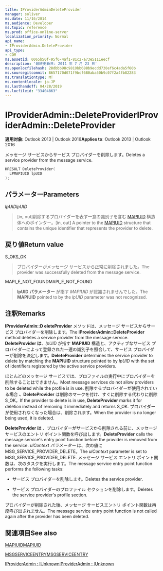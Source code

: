 ```yaml
---
title: IProviderAdminDeleteProvider
manager: soliver
ms.date: 11/16/2014
ms.audience: Developer
ms.topic: reference
ms.prod: office-online-server
localization_priority: Normal
api_name:
- IProviderAdmin.DeleteProvider
api_type:
- COM
ms.assetid: 0065b50f-95f6-4af1-81c2-a73e5111eecf
description: '最終更新日: 2011 年 7 月 23 日'
ms.openlocfilehash: 28dbbb98c9810bb688b9ecdd730ef6c4ada5f60b
ms.sourcegitcommit: 8657170d071f9bcf680aba50b9c07f2a4fb82283
ms.translationtype: MT
ms.contentlocale: ja-JP
ms.lasthandoff: 04/28/2019
ms.locfileid: "33404863"
---
```

# <a name="iprovideradmindeleteprovider"></a><span data-ttu-id="56535-103">IProviderAdmin::DeleteProvider</span><span class="sxs-lookup"><span data-stu-id="56535-103">IProviderAdmin::DeleteProvider</span></span>

  
  
<span data-ttu-id="56535-104">**適用対象**: Outlook 2013 | Outlook 2016</span><span class="sxs-lookup"><span data-stu-id="56535-104">**Applies to**: Outlook 2013 | Outlook 2016</span></span> 
  
<span data-ttu-id="56535-105">メッセージ サービスからサービス プロバイダーを削除します。</span><span class="sxs-lookup"><span data-stu-id="56535-105">Deletes a service provider from the message service.</span></span>
  
```cpp
HRESULT DeleteProvider(
  LPMAPIUID lpUID
);
```

## <a name="parameters"></a><span data-ttu-id="56535-106">パラメーター</span><span class="sxs-lookup"><span data-stu-id="56535-106">Parameters</span></span>

 <span data-ttu-id="56535-107">_lpUID_</span><span class="sxs-lookup"><span data-stu-id="56535-107">_lpUID_</span></span>
  
> <span data-ttu-id="56535-108">[in, out]削除するプロバイダーを表す一意の識別子を含む [MAPIUID](mapiuid.md) 構造体へのポインター。</span><span class="sxs-lookup"><span data-stu-id="56535-108">[in, out] A pointer to the [MAPIUID](mapiuid.md) structure that contains the unique identifier that represents the provider to delete.</span></span> 
    
## <a name="return-value"></a><span data-ttu-id="56535-109">戻り値</span><span class="sxs-lookup"><span data-stu-id="56535-109">Return value</span></span>

<span data-ttu-id="56535-110">S_OK</span><span class="sxs-lookup"><span data-stu-id="56535-110">S_OK</span></span> 
  
> <span data-ttu-id="56535-111">プロバイダーがメッセージ サービスから正常に削除されました。</span><span class="sxs-lookup"><span data-stu-id="56535-111">The provider was successfully deleted from the message service.</span></span>
    
<span data-ttu-id="56535-112">MAPI_E_NOT_FOUND</span><span class="sxs-lookup"><span data-stu-id="56535-112">MAPI_E_NOT_FOUND</span></span> 
  
> <span data-ttu-id="56535-113">**lpUID パラメーター** が指す _MAPIUID_ が認識されませんでした。</span><span class="sxs-lookup"><span data-stu-id="56535-113">The **MAPIUID** pointed to by the  _lpUID_ parameter was not recognized.</span></span> 
    
## <a name="remarks"></a><span data-ttu-id="56535-114">注釈</span><span class="sxs-lookup"><span data-stu-id="56535-114">Remarks</span></span>

<span data-ttu-id="56535-115">**IProviderAdmin::D eleteProvider** メソッドは、メッセージ サービスからサービス プロバイダーを削除します。</span><span class="sxs-lookup"><span data-stu-id="56535-115">The **IProviderAdmin::DeleteProvider** method deletes a service provider from the message service.</span></span> <span data-ttu-id="56535-116">**DeleteProvider は**_、lpUID_ が指す **MAPIUID** 構造と、アクティブなサービス プロバイダーによって登録された一連の識別子を照合して、サービス プロバイダーが削除を決定します。</span><span class="sxs-lookup"><span data-stu-id="56535-116">**DeleteProvider** determines the service provider to delete by matching the **MAPIUID** structure pointed to by  _lpUID_ with the set of identifiers registered by the active service providers.</span></span> 
  
<span data-ttu-id="56535-117">ほとんどのメッセージ サービスでは、プロファイルの実行中にプロバイダーを削除することはできません。</span><span class="sxs-lookup"><span data-stu-id="56535-117">Most message services do not allow providers to be deleted while the profile is in use.</span></span> <span data-ttu-id="56535-118">削除するプロバイダーが使用されている場合 **、DeleteProvider** は削除のマークを付け、すぐに削除する代わりに削除S_OK。</span><span class="sxs-lookup"><span data-stu-id="56535-118">If the provider to delete is in use, **DeleteProvider** marks it for deletion instead of removing it immediately and returns S_OK.</span></span> <span data-ttu-id="56535-119">プロバイダーが使用されなくなった場合は、削除されます。</span><span class="sxs-lookup"><span data-stu-id="56535-119">When the provider is no longer being used, it is deleted.</span></span> 
  
 <span data-ttu-id="56535-120">**DeleteProvider は** 、プロバイダーがサービスから削除される前に、メッセージ サービスのエントリ ポイント関数を呼び出します。</span><span class="sxs-lookup"><span data-stu-id="56535-120">**DeleteProvider** calls the message service's entry point function before the provider is removed from the service.</span></span> <span data-ttu-id="56535-121">_ulContext パラメーター_ は、次の値にMSG_SERVICE_PROVIDER_DELETE。</span><span class="sxs-lookup"><span data-stu-id="56535-121">The  _ulContext_ parameter is set to MSG_SERVICE_PROVIDER_DELETE.</span></span> <span data-ttu-id="56535-122">メッセージ サービス エントリ ポイント関数は、次のタスクを実行します。</span><span class="sxs-lookup"><span data-stu-id="56535-122">The message service entry point function performs the following tasks:</span></span> 
  
- <span data-ttu-id="56535-123">サービス プロバイダーを削除します。</span><span class="sxs-lookup"><span data-stu-id="56535-123">Deletes the service provider.</span></span>
    
- <span data-ttu-id="56535-124">サービス プロバイダーのプロファイル セクションを削除します。</span><span class="sxs-lookup"><span data-stu-id="56535-124">Deletes the service provider's profile section.</span></span>
    
<span data-ttu-id="56535-125">プロバイダーが削除された後、メッセージ サービスエントリ ポイント関数は再度呼び出されません。</span><span class="sxs-lookup"><span data-stu-id="56535-125">The message service entry point function is not called again after the provider has been deleted.</span></span>
  
## <a name="see-also"></a><span data-ttu-id="56535-126">関連項目</span><span class="sxs-lookup"><span data-stu-id="56535-126">See also</span></span>



[<span data-ttu-id="56535-127">MAPIUID</span><span class="sxs-lookup"><span data-stu-id="56535-127">MAPIUID</span></span>](mapiuid.md)
  
[<span data-ttu-id="56535-128">MSGSERVICEENTRY</span><span class="sxs-lookup"><span data-stu-id="56535-128">MSGSERVICEENTRY</span></span>](msgserviceentry.md)
  
[<span data-ttu-id="56535-129">IProviderAdmin : IUnknown</span><span class="sxs-lookup"><span data-stu-id="56535-129">IProviderAdmin : IUnknown</span></span>](iprovideradminiunknown.md)

